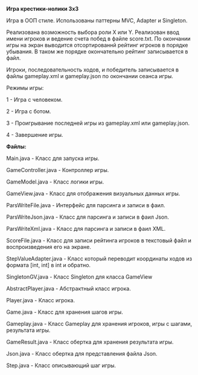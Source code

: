 **Игра крестики-нолики 3x3**

Игра в ООП стиле. Использованы паттерны MVC, Adapter и Singleton.

Реализована возможность выбора роли X или Y. Реализован ввод имени игроков и ведение счета побед в файле score.txt. По окончании игры на экран выводится отсортированнй рейтинг игроков в порядке убывания. В таком же порядке окончательно рейтинг записывается в файл.


Игроки, последовательность ходов, и победитель записывается в файлы gameplay.xml и gameplay.json по окончании сеанса игры.

Режимы игры:

1 - Игра с человеком. 

2 - Игра с ботом.

3 - Проигрывание последней игры из gameplay.xml или gameplay.json.

4 - Завершение игры.


**Файлы:**

Main.java - Класс для запуска игры.

GameController.java - Контроллер игры.

GameModel.java - Класс логики игры.

GameView.java - Класс для отображения визуальных данных игры.

ParsWriteFile.java - Интерфейс для парсинга и записи в фаил.

ParsWriteJson.java - Класс для парсинга и записи в фаил Json.

ParsWriteXml.java - Класс для парсинга и записи в фаил XML.

ScoreFile.java - Класс для записи рейтинга игроков в текстовый файл и воспроизведения его на экране.

StepValueAdapter.java -  Класс который переводит координаты ходов из 
                                формата [int, int] в int и обратно.

SingletonGV.java - Класс Singleton для класса GameView

AbstractPlayer.java - Абстрактный класс игрока.

Player.java - Класс игрока.

Game.java - Класс для хранения шагов игры.

Gameplay.java - Класс Gameplay для хранения игроков, игры с шагами, результата игры.

GameResult.java - Класс обертка для хранения результата игры.

Json.java - Класс обертка для представления файла Json.

Step.java - Класс описывающий шаг игры.




